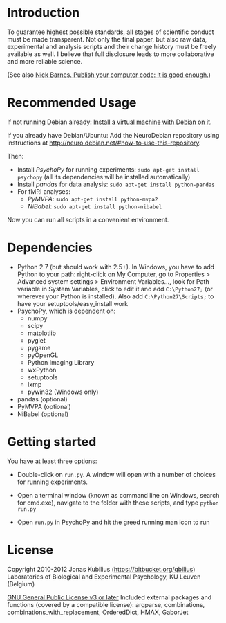 Introduction
============

To guarantee highest possible standards, all stages of scientific conduct must be made transparent. Not only the final paper, but also raw data, experimental and analysis scripts and their change history must be freely available as well. I believe that full disclosure leads to more collaborative and more reliable science.

(See also [Nick Barnes. Publish your computer code: it is good enough.](http://dx.doi.org/10.1038/467753a))


Recommended Usage
=================

If not running Debian already: [Install a virtual machine with Debian on it](http://neuro.debian.net/#virtual-machine).

If you already have Debian/Ubuntu: Add the NeuroDebian repository using instructions at <http://neuro.debian.net/#how-to-use-this-repository>.

Then:

* Install *PsychoPy* for running experiments: `sudo apt-get install psychopy` (all its dependencies will be installed automatically)
* Install *pandas* for data analysis: `sudo apt-get install python-pandas`
* For fMRI analyses:
    * *PyMVPA*: `sudo apt-get install python-mvpa2`
    * *NiBabel*: `sudo apt-get install python-nibabel`

Now you can run all scripts in a convenient environment.


Dependencies
============

* Python 2.7 (but should work with 2.5+). In Windows, you have to add Python to your path: right-click on My Computer, go to Properties > Advanced system settings > Environment Variables..., look for Path variable in System Variables, click to edit it and add `C:\Python27;` (or wherever your Python is installed). Also add `C:\Python27\Scripts;` to have your setuptools/easy_install work
* PsychoPy, which is dependent on:
    * numpy
    * scipy
    * matplotlib
    * pyglet
    * pygame
    * pyOpenGL
    * Python Imaging Library
    * wxPython
    * setuptools
    * lxmp
    * pywin32 (Windows only)
* pandas (optional)
* PyMVPA (optional)
* NiBabel (optional)
        

Getting started
===============

You have at least three options:

* Double-click on `run.py`. A window will open with a number of choices for running experiments.

* Open a terminal window (known as command line on Windows, search for cmd.exe), navigate to the folder with these scripts, and type `python run.py`

* Open `run.py` in PsychoPy and hit the greed running man icon to run


License
=======

Copyright 2010-2012 Jonas Kubilius (https://bitbucket.org/qbilius)
Laboratories of Biological and Experimental Psychology, KU Leuven (Belgium)

[GNU General Public License v3 or later](http://www.gnu.org/licenses/)
Included external packages and functions (covered by a compatible license): argparse, combinations, combinations_with_replacement, OrderedDict, HMAX, GaborJet